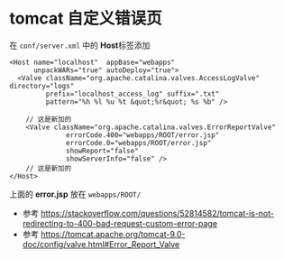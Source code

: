 # tomcat 自定义错误页


在 `conf/server.xml` 中的 **Host**标签添加

```
<Host name="localhost"  appBase="webapps"
      unpackWARs="true" autoDeploy="true">
  <Valve className="org.apache.catalina.valves.AccessLogValve" directory="logs"
         prefix="localhost_access_log" suffix=".txt"
         pattern="%h %l %u %t &quot;%r&quot; %s %b" />

    // 这是新加的
    <Valve className="org.apache.catalina.valves.ErrorReportValve"
              errorCode.400="webapps/ROOT/error.jsp"
              errorCode.0="webapps/ROOT/error.jsp"
              showReport="false"
              showServerInfo="false" />
    // 这是新加的
</Host>
```

上面的 **error.jsp** 放在 `webapps/ROOT/`

- 参考 https://stackoverflow.com/questions/52814582/tomcat-is-not-redirecting-to-400-bad-request-custom-error-page
- 参考 https://tomcat.apache.org/tomcat-9.0-doc/config/valve.html#Error_Report_Valve

